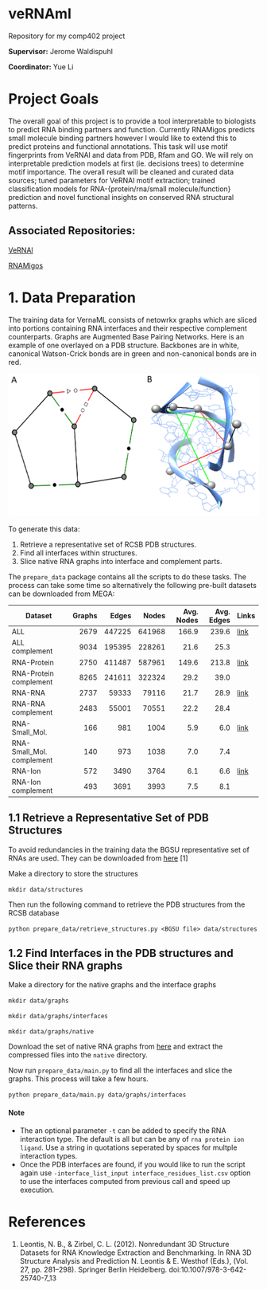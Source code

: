# veRNAml
Repository for my comp402 project

**Supervisor:** Jerome Waldispuhl

**Coordinator:** Yue Li

# Project Goals
The overall goal of this project is to provide a tool interpretable to biologists to predict RNA binding partners and function. Currently RNAMigos predicts small molecule binding partners however I would like to extend this to predict proteins and functional annotations. This task will use motif fingerprints from VeRNAl and data from PDB, Rfam and GO. We will rely on interpretable prediction models at first (ie. decisions trees) to determine motif importance. The overall result will be cleaned and curated data sources; tuned parameters for VeRNAl motif extraction; trained classification models for RNA-{protein/rna/small molecule/function} prediction and novel functional insights on conserved RNA structural patterns.

## Associated Repositories:
[VeRNAl](https://github.com/cgoliver/vernal)

[RNAMigos](https://github.com/cgoliver/RNAmigos)

# 1. Data Preparation
The training data for VernaML consists of netowrkx graphs which are sliced into portions containing RNA interfaces and their respective complement counterparts. Graphs are Augmented Base Pairing Networks. Here is an example of one overlayed on a PDB structure. Backbones are in white, canonical Watson-Crick bonds are in green and non-canonical bonds are in red.


![RNA motif binding to CMC ligand](images/1qvg_graphandchimera.png)

To generate this data:
1. Retrieve a representative set of RCSB PDB structures.
2. Find all interfaces within structures.
3. Slice native RNA graphs into interface and complement parts.

The `prepare_data` package contains all the scripts to do these tasks. The process can take some time so alternatively the following pre-built datasets can be downloaded from MEGA:

|	Dataset 	    |Graphs | Edges| Nodes  |Avg. Nodes | Avg. Edges|Links|
|---------------------------|-------:|------:|--------:|-------:|-----------:|-------|
|ALL                         |2679   | 447225 | 641968  |166.9|239.6|[link](https://mega.nz/file/hX4CVRib#ukoA6xaHdY14Vf9CIY7CXlFtycAmBIk16j6Oa65yJZo)|
|ALL complement              |9034   | 195395 | 228261 | 21.6 |25.3||
|RNA-Protein                 |2750   | 411487 | 587961 | 149.6|213.8|[link](https://mega.nz/file/9WpXHSab#JMtoU3RU-SZRqf4d34n3LRPHQNm2DqSwoIj5EUFtWrw)|
|RNA-Protein complement      |8265   | 241611 | 322324 | 29.2 |39.0||
|RNA-RNA                     |2737   | 59333  | 79116  | 21.7 |28.9|[link](https://mega.nz/file/xHpl3CIK#miMH5dVsqpLmJGmQSuR3qLCPhNmpXFOEVIhYKiOESuo)|
|RNA-RNA complement          |2483   | 55001  | 70551  | 22.2 |28.4||
|RNA-Small\_Mol.             |166    | 981    | 1004   | 5.9 |6.0|[link](https://mega.nz/file/lDhhTQZR#ovE1oZw1s6bolMA-AkMoljf6i4fV5Ih3yBme5RgjOGY)|
|RNA-Small\_Mol. complement  |140    | 973    | 1038   | 7.0|7.4||
|RNA-Ion                     |572    | 3490   | 3764   | 6.1  |6.6|[link](https://mega.nz/file/cGpFXC6J#NTOQ97TRmY9dzFfx3aYxk-ifJykxms1JQvfNGoSAj3A)|
|RNA-Ion complement          |493    | 3691   | 3993   | 7.5  |8.1||

## 1.1 Retrieve a Representative Set of PDB Structures
To avoid redundancies in the training data the BGSU representative set of RNAs are used.
They can be downloaded from [here](http://rna.bgsu.edu/rna3dhub/nrlist/release/3.145) [1]

Make a directory to store the structures

`mkdir data/structures`

Then run the following command to retrieve the PDB structures from the RCSB database

`python prepare_data/retrieve_structures.py <BGSU file> data/structures`

## 1.2 Find Interfaces in the PDB structures and Slice their RNA graphs
Make a directory for the native graphs and the interface graphs

`mkdir data/graphs`

`mkdir data/graphs/interfaces`

`mkdir data/graphs/native`

Download the set of native RNA graphs from [here]() and extract the compressed files into the `native` directory.

Now run `prepare_data/main.py` to find all the interfaces and slice the graphs. This process will take a few hours.

`python prepare_data/main.py data/graphs/interfaces`

#### Note
- The an optional parameter `-t` can be added to specify the RNA interaction type. The default is all but can be any of `rna protein ion ligand`. Use a string in quotations seperated by spaces for multple interaction types.
- Once the PDB interfaces are found, if you would like to run the script again use `-interface_list_input interface_residues_list.csv` option to use the interfaces computed from previous call and speed up execution.



# References
1. Leontis, N. B., & Zirbel, C. L. (2012). Nonredundant 3D Structure Datasets for RNA Knowledge Extraction and Benchmarking. In RNA 3D Structure Analysis and Prediction N. Leontis & E. Westhof (Eds.), (Vol. 27, pp. 281–298). Springer Berlin Heidelberg. doi:10.1007/978-3-642-25740-7\_13

